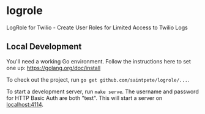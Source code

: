 # logrole

LogRole for Twilio - Create User Roles for Limited Access to Twilio Logs

## Local Development

You'll need a working Go environment. Follow the instructions here to set one
up: https://golang.org/doc/install

To check out the project, run `go get github.com/saintpete/logrole/...`.

To start a development server, run `make serve`. The username and
password for HTTP Basic Auth are both "test". This will start a server on
[localhost:4114](http://localhost:4114).
